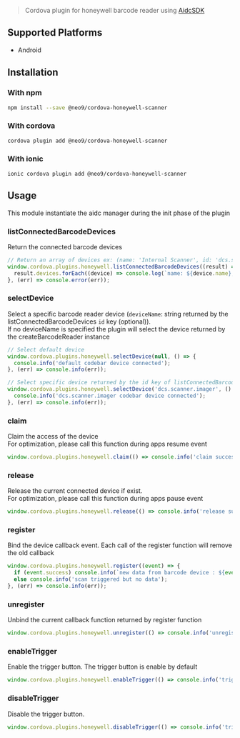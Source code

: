 > Cordova plugin for honeywell barcode reader using [AidcSDK](http://download.salamandre.tm.fr/api/com/honeywell/aidc/package-summary.html)

## Supported Platforms

- Android

## Installation

### With npm
```bash
npm install --save @neo9/cordova-honeywell-scanner
```

### With cordova
```bash
cordova plugin add @neo9/cordova-honeywell-scanner
```

### With ionic
```
ionic cordova plugin add @neo9/cordova-honeywell-scanner
```

## Usage

This module instantiate the aidc manager during the init phase of the plugin

### listConnectedBarcodeDevices

Return the connected barcode devices

```js
// Return an array of devices ex: (name: 'Internal Scanner', id: 'dcs.scanner.imager')
window.cordova.plugins.honeywell.listConnectedBarcodeDevices((result) => {
  result.devices.forEach((device) => console.log(`name: ${device.name}, id: ${device.id}`));
}, (err) => console.error(err));
```

### selectDevice

Select a specific barcode reader device (`deviceName`: string returned by the listConnectedBarcodeDevices `id` key (optional)).</br>
If no deviceName is specified the plugin will select the device returned by the createBarcodeReader instance

```js
// Select default device
window.cordova.plugins.honeywell.selectDevice(null, () => {
  console.info('default codebar device connected');
}, (err) => console.info(err));

// Select specific device returned by the id key of listConnectedBarcodeDevices function
window.cordova.plugins.honeywell.selectDevice('dcs.scanner.imager', () => {
  console.info('dcs.scanner.imager codebar device connected');
}, (err) => console.info(err));
```

### claim

Claim the access of the device</br>
For optimization, please call this function during apps resume event

```js
window.cordova.plugins.honeywell.claim(() => console.info('claim success'), (err) => console.info(err));
```

### release

Release the current connected device if exist.</br>
For optimization, please call this function during apps pause event


```js
window.cordova.plugins.honeywell.release(() => console.info('release success'), (err) => console.info(err));
```

### register

Bind the device callback event. Each call of the register function will remove the old callback

```js
window.cordova.plugins.honeywell.register((event) => {
  if (event.success) console.info(`new data from barcode device : ${event.data}`);
  else console.info('scan triggered but no data');
}, (err) => console.info(err));
```

### unregister

Unbind the current callback function returned by register function

```js
window.cordova.plugins.honeywell.unregister(() => console.info('unregister done'));
```

### enableTrigger

Enable the trigger button. The trigger button is enable by default

```js
window.cordova.plugins.honeywell.enableTrigger(() => console.info('trigger enabled'));
```

### disableTrigger

Disable the trigger button.

```js
window.cordova.plugins.honeywell.disableTrigger(() => console.info('trigger disabled'));
```
